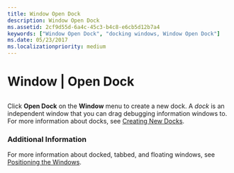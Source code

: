 ```yaml
---
title: Window Open Dock
description: Window Open Dock
ms.assetid: 2cf9d55d-6a4c-45c3-b4c8-e6cb5d12b7a4
keywords: ["Window Open Dock", "docking windows, Window Open Dock"]
ms.date: 05/23/2017
ms.localizationpriority: medium
---
```


# Window | Open Dock


## <span id="ddk_window_open_dock_dbg"></span><span id="DDK_WINDOW_OPEN_DOCK_DBG"></span>


Click **Open Dock** on the **Window** menu to create a new dock. A *dock* is an independent window that you can drag debugging information windows to. For more information about docks, see [Creating New Docks](creating-a-new-dock.md).

### <span id="additional_information"></span><span id="ADDITIONAL_INFORMATION"></span>Additional Information

For more information about docked, tabbed, and floating windows, see [Positioning the Windows](positioning-the-windows.md).

 

 





